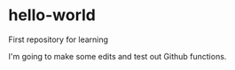 # hello-world
First repository for learning 

I'm going to make some edits and test out Github functions.
